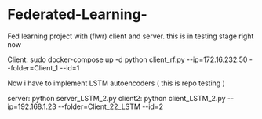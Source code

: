 # Federated-Learning-
Fed learning project with (flwr) client and server.
this is in testing stage right now


Client:
sudo docker-compose up -d 
python client_rf.py --ip=172.16.232.50 --folder=Client_1 --id=1

Now i have to implement LSTM autoencoders ( this is repo testing )


server: python server_LSTM_2.py
client2: python client_LSTM_2.py --ip=192.168.1.23 --folder=Client_22_LSTM --id=2